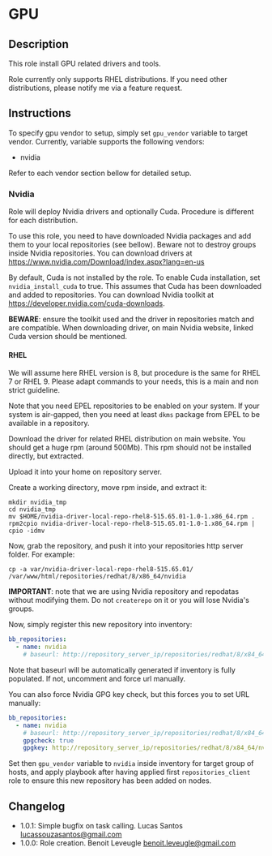 # GPU

## Description

This role install GPU related drivers and tools.

Role currently only supports RHEL distributions. If you need other distributions, please notify me via a feature request.

## Instructions

To specify gpu vendor to setup, simply set `gpu_vendor` variable to target vendor. Currently,
variable supports the following vendors:

* nvidia

Refer to each vendor section bellow for detailed setup.

### Nvidia

Role will deploy Nvidia drivers and optionally Cuda.
Procedure is different for each distribution.

To use this role, you need to have downloaded Nvidia packages and add them
to your local repositories (see bellow). Beware not to destroy groups inside Nvidia repositories.
You can download drivers at https://www.nvidia.com/Download/index.aspx?lang=en-us

By default, Cuda is not installed by the role. To enable Cuda installation, set
`nvidia_install_cuda` to true. This assumes that Cuda has been downloaded and added to repositories.
You can download Nvidia toolkit at https://developer.nvidia.com/cuda-downloads.

**BEWARE**: ensure the toolkit used and the driver in repositories match and are compatible.
When downloading driver, on main Nvidia website, linked Cuda version should be mentioned.

#### RHEL

We will assume here RHEL version is 8, but procedure is the same for RHEL 7 or RHEL 9.
Please adapt commands to your needs, this is a main and non strict guideline.

Note that you need EPEL repositories to be enabled on your system.
If your system is air-gapped, then you need at least `dkms` package from EPEL to be available in a repository.

Download the driver for related RHEL distribution on main website.
You should get a huge rpm (around 500Mb).
This rpm should not be installed directly, but extracted.

Upload it into your home on repository server.

Create a working directory, move rpm inside, and extract it:

```
mkdir nvidia_tmp
cd nvidia_tmp
mv $HOME/nvidia-driver-local-repo-rhel8-515.65.01-1.0-1.x86_64.rpm .
rpm2cpio nvidia-driver-local-repo-rhel8-515.65.01-1.0-1.x86_64.rpm | cpio -idmv
```

Now, grab the repository, and push it into your repositories http server folder. For example:

```
cp -a var/nvidia-driver-local-repo-rhel8-515.65.01/ /var/www/html/repositories/redhat/8/x86_64/nvidia
```

**IMPORTANT**: note that we are using Nvidia repository and repodatas without modifying them.
Do not `createrepo` on it or you will lose Nvidia's groups.

Now, simply register this new repository into inventory:

```yaml
bb_repositories:
  - name: nvidia
    # baseurl: http://repository_server_ip/repositories/redhat/8/x84_64/nvidia/
```

Note that baseurl will be automatically generated if inventory is fully populated. If not, uncomment and force url manually.

You can also force Nvidia GPG key check, but this forces you to set URL manually:

```yaml
bb_repositories:
  - name: nvidia
    # baseurl: http://repository_server_ip/repositories/redhat/8/x84_64/nvidia/
    gpgcheck: true
    gpgkey: http://repository_server_ip/repositories/redhat/8/x84_64/nvidia/0149E63F.pub
```

Set then `gpu_vendor` variable to `nvidia` inside inventory for target group of hosts, and apply playbook after
having applied first `repositories_client` role to ensure this new repository has been added on nodes.

## Changelog

* 1.0.1: Simple bugfix on task calling. Lucas Santos <lucassouzasantos@gmail.com>
* 1.0.0: Role creation. Benoit Leveugle <benoit.leveugle@gmail.com>
